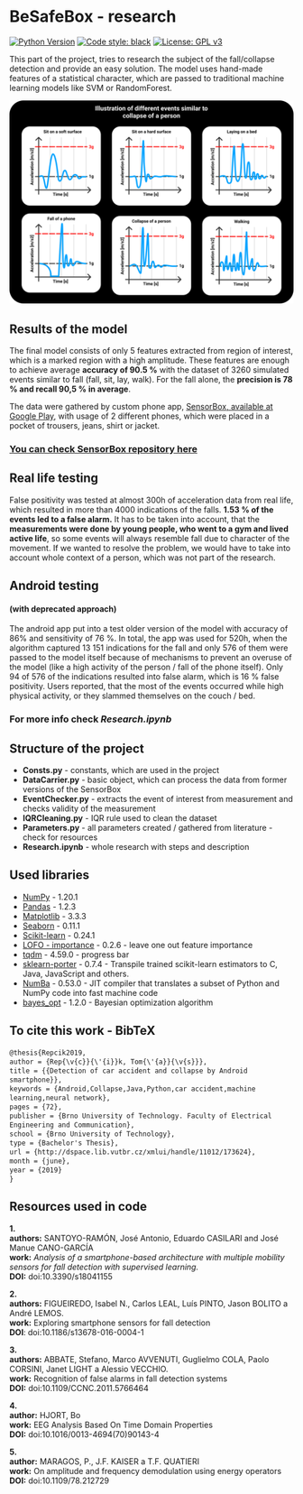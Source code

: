# BeSafeBox - research

[![Python Version](https://img.shields.io/badge/python-3.7-blue)](https://www.python.org/downloads/release/python-379/)
[![Code style: black](https://img.shields.io/badge/code%20style-black-000000.svg)](https://github.com/python/black)
[![License: GPL v3](https://img.shields.io/badge/License-GPLv3-blue.svg)](https://www.gnu.org/licenses/gpl-3.0)

This part of the project, tries to research the subject of the fall/collapse detection and provide 
an easy solution. The model uses hand-made features of a statistical character, which are 
passed to traditional machine learning models like SVM or RandomForest.

![Illustration of different events similar to collapse of a person ](./images/Illustration.svg)

## Results of the model
The final model consists of only 5 features extracted from region of interest, which 
is a marked region with a high amplitude. These features are enough to achieve average 
**accuracy of 90.5 %** with the dataset of 3260 simulated events similar to fall (fall, sit, lay, walk).
For the fall alone, the **precision is 78 % and recall 90,5 % in average**. 

The data were gathered by custom phone app, 
[SensorBox, available at Google Play](https://play.google.com/store/apps/details?id=motionapps.sensorbox),
with usage of 2 different phones, which were placed in a pocket of trousers, jeans, shirt or jacket.

### [You can check SensorBox repository  here](https://github.com/Foxpace/SensorBox)

## Real life testing
False positivity was tested at almost 300h of acceleration data from real life, which resulted in more
than 4000 indications of the falls. **1.53 % of the events led to a false alarm.** It has to 
be taken into account, that the **measurements were done by young people, who went to a gym and lived active life**, 
so some events will always resemble fall due to character of the movement. If we wanted to resolve the problem, 
we would have to take into account whole context of a person, which was not part of the research.

## Android testing 
#### (with deprecated approach)
The android app put into a test older version of the model with accuracy of 
86% and sensitivity of 76 %. In total, the app was used for 520h, when the algorithm captured
13 151 indications for the fall and only 576 of them were passed to the model itself because of mechanisms to 
prevent an overuse of the model (like a high activity of the person / fall of the phone itself). Only 94 of 576 of the 
indications resulted into false alarm, which is 16 % false positivity. Users reported, that the most of the events 
occurred while high physical activity, or they slammed themselves on the couch / bed.

### For more info  check _Research.ipynb_ 


## Structure of the project

* **Consts.py** - constants, which are used in the project
* **DataCarrier.py** - basic object, which can process the data from former versions of the SensorBox
* **EventChecker.py** - extracts the event of interest from measurement and checks validity of the measurement
* **IQRCleaning.py** - IQR rule used to clean the dataset 
* **Parameters.py** - all parameters created / gathered from literature - check for resources
* **Research.ipynb** - whole research with steps and description 

## Used libraries

* [NumPy](https://numpy.org/doc/stable/contents.html) - 1.20.1
* [Pandas](https://pandas.pydata.org/docs/index.html) - 1.2.3
* [Matplotlib](https://matplotlib.org/stable/index.html) - 3.3.3
* [Seaborn](https://seaborn.pydata.org/#) - 0.11.1
* [Scikit-learn](https://scikit-learn.org/stable/index.html) - 0.24.1
* [LOFO - importance](https://github.com/aerdem4/lofo-importance) - 0.2.6 - leave one out feature importance
* [tqdm](https://github.com/tqdm/tqdm) - 4.59.0 -  progress bar
* [sklearn-porter](https://github.com/nok/sklearn-porter) - 0.7.4 - 
Transpile trained scikit-learn estimators to C, Java, JavaScript and others.
* [NumBa](https://numba.pydata.org/) - 0.53.0 -
JIT compiler that translates a subset of Python and NumPy code into fast machine code
* [bayes_opt](https://github.com/fmfn/BayesianOptimization) - 1.2.0 - Bayesian optimization algorithm


## To cite this work - BibTeX


```
@thesis{Repcik2019,
author = {Rep{\v{c}}{\'{i}}k, Tom{\'{a}}{\v{s}}},
title = {{Detection of car accident and collapse by Android smartphone}},
keywords = {Android,Collapse,Java,Python,car accident,machine learning,neural network},
pages = {72},
publisher = {Brno University of Technology. Faculty of Electrical Engineering and Communication},
school = {Brno University of Technology},
type = {Bachelor's Thesis},
url = {http://dspace.lib.vutbr.cz/xmlui/handle/11012/173624},
month = {june},
year = {2019}
}
```



## Resources used in code
**1.**\
**authors:** SANTOYO-RAMÓN, José Antonio, Eduardo CASILARI and José Manue CANO-GARCÍA\
**work:** _Analysis of a smartphone-based architecture with multiple mobility sensors for fall detection with
supervised learning._\
**DOI:** doi:10.3390/s18041155

**2.**\
**authors:** FIGUEIREDO, Isabel N., Carlos LEAL, Luís PINTO, Jason BOLITO a André LEMOS.\
**work:** Exploring smartphone sensors for fall detection\
**DOI**: doi:10.1186/s13678-016-0004-1

**3.**\
**authors:** ABBATE, Stefano, Marco AVVENUTI, Guglielmo COLA, Paolo CORSINI, Janet LIGHT a Alessio VECCHIO.\
**work:** Recognition of false alarms in fall detection systems\
**DOI:** doi:10.1109/CCNC.2011.5766464

**4.**\
**author:** HJORT, Bo\
**work:** EEG Analysis Based On Time Domain Properties\
**DOI:** doi:10.1016/0013-4694(70)90143-4

**5.**\
**author:** MARAGOS, P., J.F. KAISER a T.F. QUATIERI\
**work:** On amplitude and frequency demodulation using energy operators\
**DOI:** doi:10.1109/78.212729
